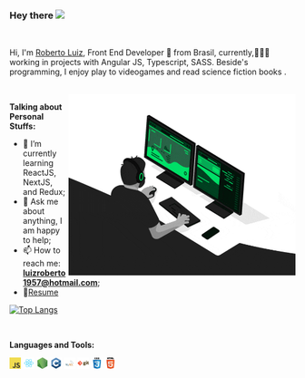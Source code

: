 ### Hey there <img src="https://media.giphy.com/media/hvRJCLFzcasrR4ia7z/giphy.gif" width="25px">



<br />


Hi, I'm [Roberto Luiz](https://www.linkedin.com/in/roberto-luiz-45616a139), Front End Developer 🚀 from Brasil, currently,👨🏽‍💻 working in projects with Angular JS, Typescript, SASS. Beside's programming, I enjoy play to videogames and read science fiction books .

<br />

<img align="right" alt="GIF" src="./Programmer.gif?raw=true" width="400" height="320" />



**Talking about Personal Stuffs:**

- 🌱 I’m currently learning ReactJS, NextJS, and Redux; 
- 💬 Ask me about anything, I am happy to help;
- 📫 How to reach me: **luizroberto1957@hotmail.com**;
- 📝[Resume](https://drive.google.com/file/d/1XRwdP2Q8Woqm6CQFdIiQljJTd2rC4EqM/view?usp=sharing)


[![Top Langs](https://github-readme-stats.vercel.app/api/top-langs/?username=R0bss&layout=compact&theme=dark)](https://github.com/R0bss/github-readme-stats)


<br />



**Languages and Tools:**  

<code><img height="20" src="https://raw.githubusercontent.com/github/explore/80688e429a7d4ef2fca1e82350fe8e3517d3494d/topics/javascript/javascript.png"></code>
<code><img height="20" src="https://raw.githubusercontent.com/github/explore/80688e429a7d4ef2fca1e82350fe8e3517d3494d/topics/react/react.png"></code>
<code><img height="20" src="https://raw.githubusercontent.com/github/explore/80688e429a7d4ef2fca1e82350fe8e3517d3494d/topics/nodejs/nodejs.png"></code>
<code><img height="20" src="https://raw.githubusercontent.com/github/explore/80688e429a7d4ef2fca1e82350fe8e3517d3494d/topics/cpp/cpp.png"></code>
<code><img height="20" src="https://raw.githubusercontent.com/github/explore/80688e429a7d4ef2fca1e82350fe8e3517d3494d/topics/mysql/mysql.png"></code>
<code><img height="20" src="https://raw.githubusercontent.com/github/explore/80688e429a7d4ef2fca1e82350fe8e3517d3494d/topics/git/git.png"></code>
<code><img height="20" src="https://raw.githubusercontent.com/github/explore/80688e429a7d4ef2fca1e82350fe8e3517d3494d/topics/css/css.png"></code>
<code><img height="20" src="https://raw.githubusercontent.com/github/explore/80688e429a7d4ef2fca1e82350fe8e3517d3494d/topics/html/html.png"></code>
